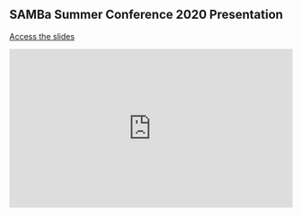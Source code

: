 ## SAMBa Summer Conference 2020 Presentation

[Access the slides](/summer_2020_talk.html)

<style>
.resp-container {
    position: relative;
    overflow: hidden;
    padding-top: 56.25%;
}

.testiframe {
    position: absolute;
    top: 0;
    left: 0;
    width: 100%;
    height: 100%;
    border: 0;
}
</style>

<div class="resp-container">
    <iframe class="testiframe" src="https://erp31.github.io/SAMBa_summer_conf_2020/use_gh-pages.html">
...
    </iframe>
</div>

